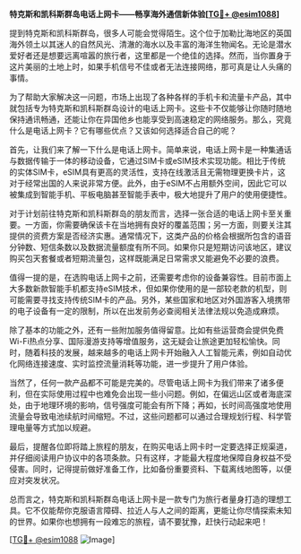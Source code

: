 **特克斯和凯科斯群岛电话上网卡——畅享海外通信新体验[[TG💪+ @esim1088](https://t.me/s/esim1088)]**

提到特克斯和凯科斯群岛，很多人可能会觉得陌生。这个位于加勒比海地区的英国海外领土以其迷人的自然风光、清澈的海水以及丰富的海洋生物闻名。无论是潜水爱好者还是想要远离喧嚣的旅行者，这里都是一个绝佳的选择。然而，当你置身于这片美丽的土地上时，如果手机信号不佳或者无法连接网络，那可真是让人头痛的事情。

为了帮助大家解决这一问题，市场上出现了各种各样的手机卡和流量卡产品，其中就包括专为特克斯和凯科斯群岛设计的电话上网卡。这些卡不仅能够让你随时随地保持通讯畅通，还能让你在异国他乡也能享受到高速稳定的网络服务。那么，究竟什么是电话上网卡？它有哪些优点？又该如何选择适合自己的呢？

首先，让我们来了解一下什么是电话上网卡。简单来说，电话上网卡是一种集通话与数据传输于一体的移动设备，它通过SIM卡或eSIM技术实现功能。相比于传统的实体SIM卡，eSIM具有更高的灵活性，支持在线激活且无需物理更换卡片，这对于经常出国的人来说非常方便。此外，由于eSIM不占用额外空间，因此它可以被集成到智能手机、平板电脑甚至智能手表中，极大地提升了用户的使用便捷性。

对于计划前往特克斯和凯科斯群岛的朋友而言，选择一张合适的电话上网卡至关重要。一方面，你需要确保该卡在当地拥有良好的覆盖范围；另一方面，则要关注其提供的资费方案是否经济实惠。通常情况下，这类产品的价格会根据所包含的语音分钟数、短信条数以及数据流量额度有所不同。如果你只是短期访问该地区，建议购买包天套餐或者短期流量包，这样既能满足日常需求又能避免不必要的浪费。

值得一提的是，在选购电话上网卡之前，还需要考虑你的设备兼容性。目前市面上大多数新款智能手机都支持eSIM技术，但如果你使用的是一部较老款的机型，则可能需要寻找支持传统SIM卡的产品。另外，某些国家和地区对外国游客入境携带的电子设备有一定的限制，所以在出发前务必查阅相关法律法规以免造成麻烦。

除了基本的功能之外，还有一些附加服务值得留意。比如有些运营商会提供免费Wi-Fi热点分享、国际漫游支持等增值服务，这无疑会让旅途更加轻松愉快。同时，随着科技的发展，越来越多的电话上网卡开始融入人工智能元素，例如自动优化网络连接速度、实时监控流量消耗等功能，进一步提升了用户体验。

当然了，任何一款产品都不可能是完美的。尽管电话上网卡为我们带来了诸多便利，但在实际使用过程中也难免会出现一些小问题。例如，在偏远山区或者海底深处，由于地理环境的影响，信号强度可能会有所下降；再如，长时间高强度地使用流量会导致电池续航时间缩短。不过，这些问题都可以通过合理规划行程、科学管理电量等方式加以规避。

最后，提醒各位即将踏上旅程的朋友，在购买电话上网卡时一定要选择正规渠道，并仔细阅读用户协议中的各项条款。只有这样，才能最大程度地保障自身权益不受侵害。同时，记得提前做好准备工作，比如备份重要资料、下载离线地图等，以便应对突发状况。

总而言之，特克斯和凯科斯群岛电话上网卡是一款专门为旅行者量身打造的理想工具。它不仅能帮你克服语言障碍、拉近人与人之间的距离，更能让你尽情探索未知的世界。如果你也想拥有一段难忘的旅程，请不要犹豫，赶快行动起来吧！

[[TG💪+ @esim1088](https://t.me/s/esim1088) ![Image](https://i.postimg.cc/4NQfJmqS/Snipaste-2025-05-13-00-14-12.png)]